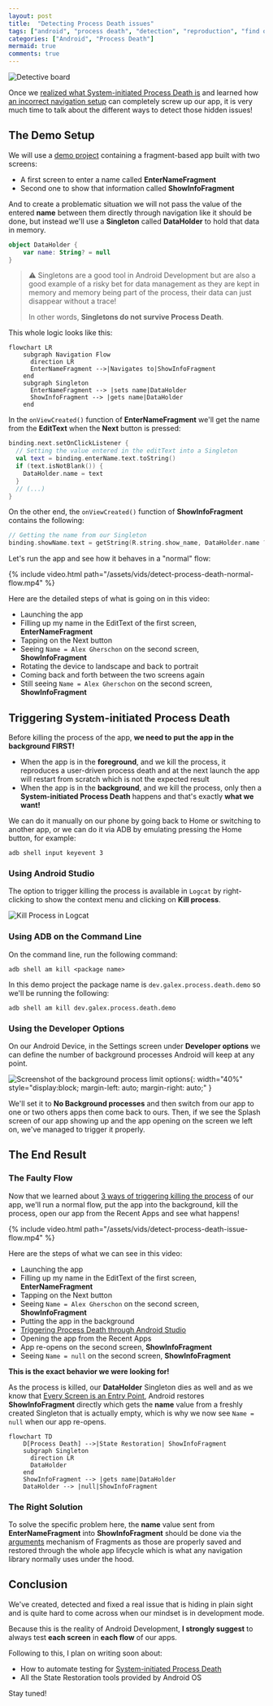 ```yaml
---
layout: post
title:  "Detecting Process Death issues"
tags: ["android", "process death", "detection", "reproduction", "find out"]
categories: ["Android", "Process Death"]
mermaid: true
comments: true
---
```


![Detective board](/assets/img/header-detective-board.png)

Once we [realized what System-initiated Process Death is](https://galex.dev/posts/process-death-is-the-rule-not-the-exception/) and learned how [an incorrect navigation setup](https://galex.dev/posts/every-screen-is-an-entry-point/) can completely screw up our app, it is very much time to talk about the different ways to detect those hidden issues!

## The Demo Setup

We will use a [demo project](https://github.com/galex/process-death-demo-project) containing a fragment-based app built with two screens:
- A first screen to enter a name called **EnterNameFragment** 
- Second one to show that information called **ShowInfoFragment**

And to create a problematic situation we will not pass the value of the entered **name** between them directly through navigation like it should be done, but instead we'll use a **Singleton** called **DataHolder** to hold that data in memory.

```kotlin
object DataHolder {
    var name: String? = null
}
```

> ⚠️ Singletons are a good tool in Android Development but are also a good example of a risky bet for data management as they are kept in memory and memory being part of the process, their data can just disappear without a trace! 
> 
> In other words, **Singletons do not survive Process Death**.

This whole logic looks like this:

```mermaid
flowchart LR
    subgraph Navigation Flow
      direction LR
      EnterNameFragment -->|Navigates to|ShowInfoFragment    
    end
    subgraph Singleton
      EnterNameFragment --> |sets name|DataHolder
      ShowInfoFragment --> |gets name|DataHolder
    end
```
In the `onViewCreated()` function of **EnterNameFragment** we'll get the name from the **EditText** when the **Next** button is pressed:
```kotlin
binding.next.setOnClickListener {
  // Setting the value entered in the editText into a Singleton
  val text = binding.enterName.text.toString()
  if (text.isNotBlank()) {
    DataHolder.name = text
  }
  // (...)
}
```
On the other end, the `onViewCreated()` function of **ShowInfoFragment** contains the following:
```kotlin
// Getting the name from our Singleton
binding.showName.text = getString(R.string.show_name, DataHolder.name ?: "null")
```
Let's run the app and see how it behaves in a "normal" flow:

{% include video.html path="/assets/vids/detect-process-death-normal-flow.mp4" %}

Here are the detailed steps of what is going on in this video:

- Launching the app
- Filling up my name in the EditText of the first screen, **EnterNameFragment**
- Tapping on the Next button
- Seeing `Name = Alex Gherschon` on the second screen, **ShowInfoFragment**
- Rotating the device to landscape and back to portrait
- Coming back and forth between the two screens again
- Still seeing `Name = Alex Gherschon` on the second screen, **ShowInfoFragment**

## Triggering System-initiated Process Death

Before killing the process of the app, **we need to put the app in the background FIRST!** 

- When the app is in the **foreground**, and we kill the process, it reproduces a user-driven process death and at the next launch the app will restart from scratch which is not the expected result
- When the app is in the **background**, and we kill the process, only then a **System-initiated Process Death** happens and that's exactly **what we want!**

We can do it manually on our phone by going back to Home or switching to another app, or we can do it via ADB by emulating pressing the Home button, for example:

```shell
adb shell input keyevent 3
```

### Using Android Studio

The option to trigger killing the process is available in `Logcat` by right-clicking to show the context menu and clicking on **Kill process**. 

![Kill Process in Logcat](/assets/img/logcat-kill-process-death.png)

### Using ADB on the Command Line

On the command line, run the following command:
```shell
adb shell am kill <package name>
```
In this demo project the package name is `dev.galex.process.death.demo` so we'll be running the following: 
```shell
adb shell am kill dev.galex.process.death.demo
```

### Using the Developer Options

On our Android Device, in the Settings screen under **Developer options** we can define the number of background processes Android will keep at any point.

![Screenshot of the background process limit options](/assets/img/background-process-limit-dev-options.png){: width="40%" style="display:block; margin-left: auto; margin-right: auto;" }

We'll set it to **No Background processes** and then switch from our app to one or two others apps then come back to ours. Then, if we see the Splash screen of our app showing up and the app opening on the screen we left on, we've managed to trigger it properly.

## The End Result

### The Faulty Flow

Now that we learned about [3 ways of triggering killing the process](#triggering-system-initiated-process-death) of our app, we'll run a normal flow, put the app into the background, kill the process, open our app from the Recent Apps and see what happens!

{% include video.html path="/assets/vids/detect-process-death-issue-flow.mp4" %}

Here are the steps of what we can see in this video:

- Launching the app
- Filling up my name in the EditText of the first screen, **EnterNameFragment**
- Tapping on the Next button
- Seeing `Name = Alex Gherschon` on the second screen, **ShowInfoFragment**
- Putting the app in the background
- [Triggering Process Death through Android Studio](#using-android-studio)
- Opening the app from the Recent Apps 
- App re-opens on the second screen, **ShowInfoFragment**
- Seeing `Name = null` on the second screen, **ShowInfoFragment**

**This is the exact behavior we were looking for!**

As the process is killed, our **DataHolder** Singleton dies as well and as we know that [Every Screen is an Entry Point](https://galex.dev/posts/every-screen-is-an-entry-point/), Android restores **ShowInfoFragment** directly which gets the **name** value from a freshly created Singleton that is actually empty, which is why we now see `Name = null` when our app re-opens.

```mermaid
flowchart TD
    D[Process Death] -->|State Restoration| ShowInfoFragment
    subgraph Singleton
      direction LR
      DataHolder
    end
    ShowInfoFragment --> |gets name|DataHolder
    DataHolder --> |null|ShowInfoFragment
```

### The Right Solution

To solve the specific problem here, the **name** value sent from **EnterNameFragment** into **ShowInfoFragment** should be done via the [arguments](https://developer.android.com/reference/androidx/fragment/app/Fragment.html#Fragment()) mechanism of Fragments as those are properly saved and restored through the whole app lifecycle which is what any navigation library normally uses under the hood.

## Conclusion

We've created, detected and fixed a real issue that is hiding in plain sight and is quite hard to come across when our mindset is in development mode.

Because this is the reality of Android Development, **I strongly suggest** to always test **each screen** in **each flow** of our apps.

Following to this, I plan on writing soon about:

- How to automate testing for [System-initiated Process Death](https://galex.dev/posts/process-death-is-the-rule-not-the-exception/)
- All the State Restoration tools provided by Android OS

Stay tuned!





